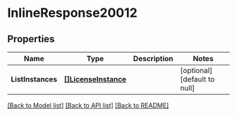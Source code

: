 # InlineResponse20012

## Properties
Name | Type | Description | Notes
------------ | ------------- | ------------- | -------------
**ListInstances** | [**[]LicenseInstance**](LicenseInstance.md) |  | [optional] [default to null]

[[Back to Model list]](../README.md#documentation-for-models) [[Back to API list]](../README.md#documentation-for-api-endpoints) [[Back to README]](../README.md)


